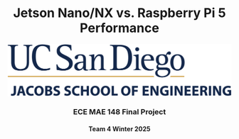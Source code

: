 # <div align="center">Jetson Nano/NX vs. Raspberry Pi 5 Performance</div>
![UCSD Logo](https://github.com/UCSD-ECEMAE-148/148-winter-2025-final-project-team-4/blob/main/UCSDLogo_JSOE_BlueGold_0_0.png?raw=true)
### <div align="center">ECE MAE 148 Final Project</div>
#### <div align="center"> Team 4 Winter 2025 </div>

